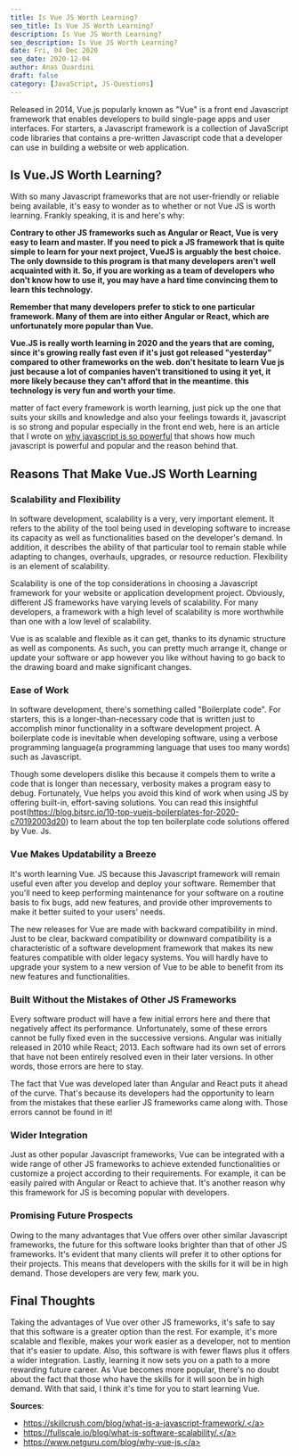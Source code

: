 ```yaml
---
title: Is Vue JS Worth Learning?
seo_title: Is Vue JS Worth Learning?
description: Is Vue JS Worth Learning?
seo_description: Is Vue JS Worth Learning?
date: Fri, 04 Dec 2020
seo_date: 2020-12-04
author: Anas Ouardini
draft: false
category: [JavaScript, JS-Questions]
---
```



Released in 2014, Vue.js popularly known as "Vue" is a front end Javascript framework that enables developers to build single-page apps and user interfaces. For starters, a Javascript framework is a collection of JavaScript code libraries that contains a pre-written Javascript code that a developer can use in building a website or web application.

## Is Vue.JS Worth Learning?

With so many Javascript frameworks that are not user-friendly or reliable being available, it's easy to wonder as to whether or not Vue JS is worth learning. Frankly speaking, it is and here's why:

**Contrary to other JS frameworks such as Angular or React, Vue is very easy to learn and master. If you need to pick a JS framework that is quite simple to learn for your next project, VueJS is arguably the best choice. The only downside to this program is that many developers aren't well acquainted with it. So, if you are working as a team of developers who don't know how to use it, you may have a hard time convincing them to learn this technology.**

**Remember that many developers prefer to stick to one particular framework. Many of them are into either Angular or React, which are unfortunately more popular than Vue.**

**Vue.JS is really worth learning in 2020 and the years that are coming, since it's growing really fast even if it's just got released "yesterday" compared to other frameworks on the web. don't hesitate to learn Vue js just because a lot of companies haven't transitioned to using it yet, it more likely because they can't afford that in the meantime. this technology is very fun and worth your time.**

matter of fact every framework is worth learning, just pick up the one that suits your skills and knowledge and also your feelings towards it, javascript is so strong and popular especially in the front end web, here is an article that I wrote on <a href="/posts/why-javascript-is-powerful/" target="_blank" aria-label=" (opens in a new tab)" rel="noreferrer noopener" class="rank-math-link">why javascript is so powerful</a> that shows how much javascript is powerful and popular and the reason behind that.

## Reasons That Make Vue.JS Worth Learning

### Scalability and Flexibility

In software development, scalability is a very, very important element. It refers to the ability of the tool being used in developing software to increase its capacity as well as functionalities based on the developer's demand. In addition, it describes the ability of that particular tool to remain stable while adapting to changes, overhauls, upgrades, or resource reduction. Flexibility is an element of scalability.

Scalability is one of the top considerations in choosing a Javascript framework for your website or application development project. Obviously, different JS frameworks have varying levels of scalability. For many developers, a framework with a high level of scalability is more worthwhile than one with a low level of scalability.

Vue is as scalable and flexible as it can get, thanks to its dynamic structure as well as components. As such, you can pretty much arrange it, change or update your software or app however you like without having to go back to the drawing board and make significant changes.

### Ease of Work

In software development, there's something called "Boilerplate code". For starters, this is a longer-than-necessary code that is written just to accomplish minor functionality in a software development project. A boilerplate code is inevitable when developing software, using a verbose programming language(a programming language that uses too many words) such as Javascript.

Though some developers dislike this because it compels them to write a code that is longer than necessary, verbosity makes a program easy to debug. Fortunately, Vue helps you avoid this kind of work when using JS by offering built-in, effort-saving solutions. You can read this insightful post(https://blog.bitsrc.io/10-top-vuejs-boilerplates-for-2020-c70192003d20) to learn about the top ten boilerplate code solutions offered by Vue. Js.

### Vue Makes Updatability a Breeze

It's worth learning Vue. JS because this Javascript framework will remain useful even after you develop and deploy your software. Remember that you'll need to keep performing maintenance for your software on a routine basis to fix bugs, add new features, and provide other improvements to make it better suited to your users' needs.

The new releases for Vue are made with backward compatibility in mind. Just to be clear, backward compatibility or downward compatibility is a characteristic of a software development framework that makes its new features compatible with older legacy systems. You will hardly have to upgrade your system to a new version of Vue to be able to benefit from its new features and functionalities.

### Built Without the Mistakes of Other JS Frameworks

Every software product will have a few initial errors here and there that negatively affect its performance. Unfortunately, some of these errors cannot be fully fixed even in the successive versions. Angular was initially released in 2010 while React; 2013. Each software had its own set of errors that have not been entirely resolved even in their later versions. In other words, those errors are here to stay.

The fact that Vue was developed later than Angular and React puts it ahead of the curve. That's because its developers had the opportunity to learn from the mistakes that these earlier JS frameworks came along with. Those errors cannot be found in it!

### Wider Integration

Just as other popular Javascript frameworks, Vue can be integrated with a wide range of other JS frameworks to achieve extended functionalities or customize a project according to their requirements. For example, it can be easily paired with Angular or React to achieve that. It's another reason why this framework for JS is becoming popular with developers.

### Promising Future Prospects

Owing to the many advantages that Vue offers over other similar Javascript frameworks, the future for this software looks brighter than that of other JS frameworks. It's evident that many clients will prefer it to other options for their projects. This means that developers with the skills for it will be in high demand. Those developers are very few, mark you.

## Final Thoughts

Taking the advantages of Vue over other JS frameworks, it's safe to say that this software is a greater option than the rest. For example, it's more scalable and flexible, makes your work easier as a developer, not to mention that it's easier to update. Also, this software is with fewer flaws plus it offers a wider integration. Lastly, learning it now sets you on a path to a more rewarding future career. As Vue becomes more popular, there's no doubt about the fact that those who have the skills for it will soon be in high demand. With that said, I think it's time for you to start learning Vue.

**Sources**:

- <a href="https://www.netguru.com/blog/why-vue-js" target="_blank" rel="noreferrer noopener">https://skillcrush.com/blog/what-is-a-javascript-framework/.</a>
- <a href="https://www.netguru.com/blog/why-vue-js" target="_blank" rel="noreferrer noopener">https://fullscale.io/blog/what-is-software-scalability/.</a>
- <a href="https://www.netguru.com/blog/why-vue-js" target="_blank" rel="noreferrer noopener">https://www.netguru.com/blog/why-vue-js.</a>
